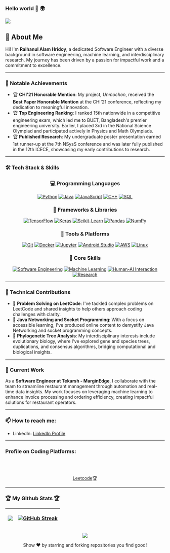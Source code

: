 ### Hello world :wave: :earth_africa:

![](https://komarev.com/ghpvc/?username=hridoy100)

## 👋 About Me

Hi! I'm **Raihanul Alam Hridoy**, a dedicated Software Engineer with a diverse background in software engineering, machine learning, and interdisciplinary research. My journey has been driven by a passion for impactful work and a commitment to excellence.

<hr></hr>

### 📜 Notable Achievements

- 🏆 **CHI'21 Honorable Mention**: My project, *Unmochon*, received the **Best Paper Honorable Mention** at the CHI'21 conference, reflecting my dedication to meaningful innovation.
- 🏆 **Top Engineering Ranking**: I ranked 15th nationwide in a competitive engineering exam, which led me to BUET, Bangladesh's premier engineering university. Earlier, I placed 3rd in the National Science Olympiad and participated actively in Physics and Math Olympiads.
- 🏆 **Published Research**: My undergraduate poster presentation earned 1st runner-up at the 7th NSysS conference and was later fully published in the 12th ICECE, showcasing my early contributions to research.

<hr></hr>

### 🛠️ Tech Stack & Skills

<div align="center">

  <!-- Programming Languages -->
  <h3>💻 Programming Languages</h3>
  <p>
    <a href="#"><img src="https://img.shields.io/badge/Python-%233776AB.svg?style=for-the-badge&logo=python&logoColor=white&labelColor=0D1117" alt="Python"/></a>
    <a href="#"><img src="https://img.shields.io/badge/Java-%23ED8B00.svg?style=for-the-badge&logo=openjdk&logoColor=white&labelColor=0D1117" alt="Java"/></a>
    <a href="#"><img src="https://img.shields.io/badge/JavaScript-%23F7DF1E.svg?style=for-the-badge&logo=javascript&logoColor=F7DF1E&labelColor=0D1117" alt="JavaScript"/></a>
    <a href="#"><img src="https://img.shields.io/badge/C++-%2300599C.svg?style=for-the-badge&logo=cplusplus&logoColor=white&labelColor=0D1117" alt="C++"/></a>
    <a href="#"><img src="https://img.shields.io/badge/SQL-%234479A1.svg?style=for-the-badge&logo=postgresql&logoColor=white&labelColor=0D1117" alt="SQL"/></a>
  </p>
  
  <!-- Frameworks & Libraries -->
  <h3>🧩 Frameworks & Libraries</h3>
  <p>
    <a href="#"><img src="https://img.shields.io/badge/TensorFlow-%23FF6F00.svg?style=for-the-badge&logo=tensorflow&logoColor=white&labelColor=0D1117" alt="TensorFlow"/></a>
    <a href="#"><img src="https://img.shields.io/badge/Keras-%23D00000.svg?style=for-the-badge&logo=keras&logoColor=white&labelColor=0D1117" alt="Keras"/></a>
    <a href="#"><img src="https://img.shields.io/badge/scikit--learn-%23F7931E.svg?style=for-the-badge&logo=scikit-learn&logoColor=white&labelColor=0D1117" alt="Scikit-Learn"/></a>
    <a href="#"><img src="https://img.shields.io/badge/Pandas-%23150458.svg?style=for-the-badge&logo=pandas&logoColor=white&labelColor=0D1117" alt="Pandas"/></a>
    <a href="#"><img src="https://img.shields.io/badge/NumPy-%23013243.svg?style=for-the-badge&logo=numpy&logoColor=white&labelColor=0D1117" alt="NumPy"/></a>
  </p>
  
  <!-- Tools & Platforms -->
  <h3>🔧 Tools & Platforms</h3>
  <p>
    <a href="#"><img src="https://img.shields.io/badge/Git-%23F05032.svg?style=for-the-badge&logo=git&logoColor=white&labelColor=0D1117" alt="Git"/></a>
    <a href="#"><img src="https://img.shields.io/badge/Docker-%232496ED.svg?style=for-the-badge&logo=docker&logoColor=white&labelColor=0D1117" alt="Docker"/></a>
    <a href="#"><img src="https://img.shields.io/badge/Jupyter-%23F37626.svg?style=for-the-badge&logo=jupyter&logoColor=white&labelColor=0D1117" alt="Jupyter"/></a>
    <a href="#"><img src="https://img.shields.io/badge/Android_Studio-%233DDC84.svg?style=for-the-badge&logo=android-studio&logoColor=white&labelColor=0D1117" alt="Android Studio"/></a>
    <a href="#"><img src="https://img.shields.io/badge/AWS-%23FF9900.svg?style=for-the-badge&logo=amazon-aws&logoColor=white&labelColor=0D1117" alt="AWS"/></a>
    <a href="#"><img src="https://img.shields.io/badge/Linux-%23FCC624.svg?style=for-the-badge&logo=linux&logoColor=white&labelColor=0D1117" alt="Linux"/></a>
  </p>

  <!-- Core Skills -->
  <h3>🧠 Core Skills</h3>
  <p>
    <a href="#"><img src="https://img.shields.io/badge/Software_Engineering-%230078D7.svg?style=for-the-badge&logo=windows-terminal&logoColor=white&labelColor=0D1117" alt="Software Engineering"/></a>
    <a href="#"><img src="https://img.shields.io/badge/Machine_Learning-%23FF6F00.svg?style=for-the-badge&logo=tensorflow&logoColor=white&labelColor=0D1117" alt="Machine Learning"/></a>
    <a href="#"><img src="https://img.shields.io/badge/Human_AI_Interaction-%235C2D91.svg?style=for-the-badge&logo=probot&logoColor=white&labelColor=0D1117" alt="Human-AI Interaction"/></a>
    <a href="#"><img src="https://img.shields.io/badge/Research-%2300BFFF.svg?style=for-the-badge&logo=researchgate&logoColor=white&labelColor=0D1117" alt="Research"/></a>
  </p>
</div>

<hr></hr>

### 🧩 Technical Contributions

- 🔭 **Problem Solving on LeetCode**: I've tackled complex problems on LeetCode and shared insights to help others approach coding challenges with clarity.
- 🔭 **Java Networking and Socket Programming**: With a focus on accessible learning, I've produced online content to demystify Java Networking and socket programming concepts.
- 🔭 **Phylogenetic Tree Analysis**: My interdisciplinary interests include evolutionary biology, where I've explored gene and species trees, duplications, and consensus algorithms, bridging computational and biological insights.

<hr></hr>

### 💼 Current Work

As a **Software Engineer at Tekarsh - MarginEdge**, I collaborate with the team to streamline restaurant management through automation and real-time data insights. My work focuses on leveraging machine learning to enhance invoice processing and ordering efficiency, creating impactful solutions for restaurant operators.

<hr></hr>

### 📫 How to reach me:
- LinkedIn: [LinkedIn Profile](https://www.linkedin.com/in/raihanul-alam-hridoy-861394187)

<hr></hr>

### Profile on Coding Platforms:
<br></br>
<p align="center">
  <a href="https://leetcode.com/u/hridoy100/" rel="nofollow">Leetcode</a>🏆
</p>

<hr></hr>

### 🏆 My Github Stats 🏆

<table>
      <thead>
            <tr>
                  <th>
                        <p align="center"><img src="https://github-readme-stats.vercel.app/api?username=hridoy100&show_icons=true&theme=radical"></p>
                  </th>
                  <th>
                        <p align="center"><a href="https://git.io/streak-stats"><img src="https://github-readme-streak-stats.herokuapp.com?user=hridoy100" alt="GitHub Streak" /></a> </p>
                  </th>
            </tr>
      </thead>
</table>
<p align="center"><img src="https://github-readme-stats.vercel.app/api/top-langs/?username=hridoy100&langs_count=10"> </p>

<p align="center">Show ❤️ by starring and forking repositories you find good! </p>
